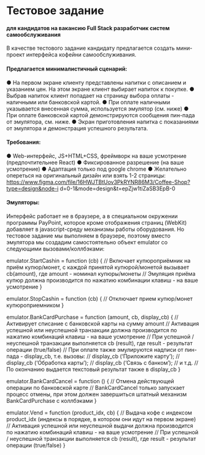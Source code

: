 # Тестовое задание
#### для кандидатов на вакансию Full Stack разработчик систем самообслуживания

В качестве тестового задание кандидату предлагается создать мини-проект
интерфейса кофейни самообслуживания.

#### Предлагается минималистичный сценарий:
● На первом экране клиенту представлены напитки с описанием и указанием цен.
На этом экране клиент выбирает напиток к покупке.
● Выбрав напиток клиент попадает на страницу выбора оплаты - наличными или
банковской картой.
● При оплате наличными указывается внесенная сумма, используется эмулятор
(см. ниже)
● При оплате банковской картой демонстрируются сообщения пин-пада от
эмулятора, см. ниже.
● Экран приготовления напитка с показаниями от эмулятора и демонстрация
успешного результата.

#### Требования:
● Web-интерфейс, JS+HTML+CSS, фреймворк на ваше усмотрение
(предпочтительнее React)
● Фиксированное разрешение (на ваше усмотрение)
● Адаптация только под google chrome
● Желательно опереться на оригинальный дизайн или взять 1-2 страницы:
https://www.figma.com/file/16HWJTBtUov3PkRYNR86M3/Coffee-Shop?type=design&node-i
d=0-1&mode=design&t=epZjw1tiZaSB3EpB-0

#### Эмуляторы:
Интерфейс работает не в браузере, а в специальном окружении программы PayPoint,
которое кроме отображения страниц (WebKit) добавляет в javascript-среду механизмы
работы оборудования.
Но тестовое задание мы выполняем в браузере, поэтому вместо эмулятора мы
создадим самостоятельно объект emulator со следующими вызовами/коллбэками:

emulator.StartCashin = function (cb) {
    // Включает купюроприёмник на приём купюр/монет, с каждой принятой
    купюрой/монетой вызывает cb(amount), где amount - номинал купюры/монеты
    // Эмуляция приёма купюр должна производится по нажатию комбинации клавиш - на
    ваше усмотрение
}

emulator.StopCashin = function (cb) {
    // Отключает прием купюр/монет купюроприемником
}

emulator.BankCardPurchase = function (amount, cb, display_cb) {
    // Активирует списание с банковской карты на сумму amount
    // Активация успешной или неуспешной транзакции должна производится по нажатию
    комбинаций клавиш - на ваше усмотрение
    // При успешной / неуспешной транзакции выполняется cb (result), где result - результат
    операции (true/false)
    // При оплате также эмулируются надписи от пин-пада - display_cb, т.е. вызовы:
    // display_cb (‘Приложите карту’);
    // display_cb (‘Обработка карты’);
    // display_cb (‘Связь с банком’);
    // и т.д.
    // По окончанию выдается текстовый результат также в display_cb
}

emulator.BankCardCancel = function () {
    // Отмена действующей операции по банковской карте
    // BankCardCancel только запускает процесс отмены, при этом должен завершиться
    штатный механизм BankCardPurchase с коллбэками
}

emulator.Vend = function (product_idx, cb) {
    // Выдача кофе с индексом product_idx (индексы в порядке, в котором они идут на
    первом экране)
    // Активация успешной или неуспешной выдачи должна производится по нажатию
    комбинаций клавиш - на ваше усмотрение
    // При успешной / неуспешной транзакции выполняется cb (result), где result - результат
    операции (true/false)
}